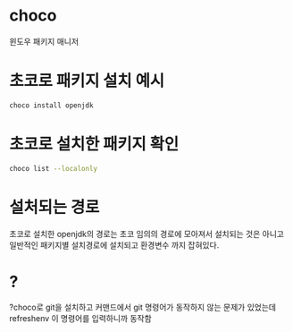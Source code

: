 # choco
 윈도우 패키지 매니저

# 초코로 패키지 설치 예시
```bash
choco install openjdk 
```

# 초코로 설치한 패키지 확인
```bash
choco list --localonly
```

# 설처되는 경로 
초코로 설치한 openjdk의 경로는
초코 임의의 경로에 모아져서 설치되는 것은 아니고 일반적인 패키지별 설치경로에 설치되고 
환경변수 까지 잡혀있다.

# ?
?choco로 git을 설치하고 커맨드에서 git 명령어가 동작하지 않는 문제가 있었는데
refreshenv 이 명령어를 입력하니까 동작함
